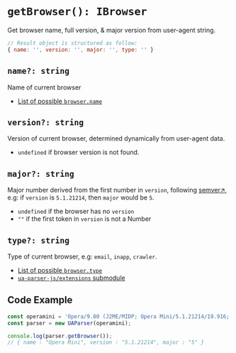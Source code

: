 # `getBrowser(): IBrowser`

Get browser name, full version, & major version from user-agent string.

```js
// Result object is structured as follow:
{ name: '', version: '', major: '', type: '' }
```

## `name?: string`

Name of current browser 

- [List of possible `browser.name`](/infobrowser/name)

## `version?: string`

Version of current browser, determined dynamically from user-agent data. 

- `undefined` if browser version is not found.

## `major?: string`

Major number derived from the first number in `version`, following [semver↗](https://semver.org/), e.g: if `version` is `5.1.21214`, then `major` would be `5`.

- `undefined` if the browser has no `version`
- `""` if the first token in `version` is not a Number

## `type?: string`

Type of current browser, e.g: `email`, `inapp`, `crawler`. 

- [List of possible `browser.type`](/infobrowser/type)
- [`ua-parser-js/extensions` submodule](/api/submodules/extensions/overview)


## Code Example

```js
const operamini = 'Opera/9.80 (J2ME/MIDP; Opera Mini/5.1.21214/19.916; U; en) Presto/2.5.25'
const parser = new UAParser(operamini);

console.log(parser.getBrowser());
// { name : "Opera Mini", version : "5.1.21214", major : "5" }
```